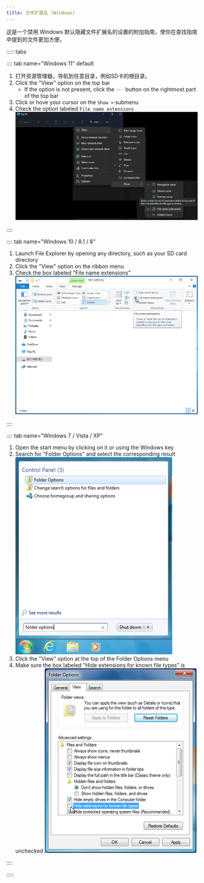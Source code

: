 ```yaml
---
title: 文件扩展名 (Windows)
---
```


这是一个禁用 Windows 默认隐藏文件扩展名的设置的附加指南，使你在查找指南中提到的文件更加方便。

::::: tabs

:::: tab name="Windows 11" default

1. 打开资源管理器，导航到任意目录，例如SD卡的根目录。
1. Click the "View" option on the top bar
   - If the option is not present, click the `···` button on the rightmost part of the top bar
1. Click or hove your cursor on the `Show >` submenu
1. Check the option labeled `File name extensions` ![Screenshot of hovering the "File name extensions" checkbox on Windows 11](/assets/images/windows-11-file-extensions.png)

::::

:::: tab name="Windows 10 / 8.1 / 8"

1. Launch File Explorer by opening any directory, such as your SD card directory
1. Click the "View" option on the ribbon menu
1. Check the box labeled "File name extensions" ![Screenshot of hovering the "File name extensions" checkbox on Windows 10](/assets/images/windows-10-file-extensions.png)

::::

:::: tab name="Windows 7 / Vista / XP"

1. Open the start menu by clicking on it or using the Windows key
1. Search for "Folder Options" and select the corresponding result ![Screenshot of a search for "folder options" in the Windows 7 Start Menu](/assets/images/windows-7-folder-options-start-menu.png)
1. Click the "View" option at the top of the Folder Options menu
1. Make sure the box labeled "Hide extensions for known file types" is unchecked ![Screenshot of the "Folder Options" window on Windows 7 with "Hide extensions for known types" turned off](/assets/images/windows-7-folder-options.png)

::::

:::::
